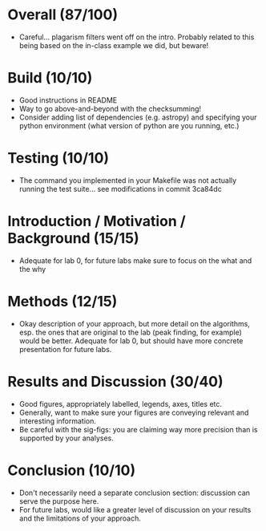 # Overall (87/100)
 - Careful... plagarism filters went off on the intro. Probably related to this
   being based on the in-class example we did, but beware!

# Build (10/10)
 - Good instructions in README
 - Way to go above-and-beyond with the checksumming!
 - Consider adding list of dependencies (e.g. astropy) and specifying your
   python environment (what version of python are you running, etc.)

# Testing (10/10)
 - The command you implemented in your Makefile was not actually running the
   test suite... see modifications in commit 3ca84dc

# Introduction / Motivation / Background (15/15)
 - Adequate for lab 0, for future labs make sure to focus on the what and the
   why

# Methods (12/15)
 - Okay description of your approach, but more detail on the algorithms, esp.
   the ones that are original to the lab (peak finding, for example) would be
   better. Adequate for lab 0, but should have more concrete presentation for
   future labs.

# Results and Discussion (30/40)
 - Good figures, appropriately labelled, legends, axes, titles etc.
 - Generally, want to make sure your figures are conveying relevant and 
   interesting information.
 - Be careful with the sig-figs: you are claiming way more precision than is
   supported by your analyses.

# Conclusion (10/10)
 - Don't necessarily need a separate conclusion section: discussion can serve
   the purpose here.
 - For future labs, would like a greater level of discussion on your results 
   and the limitations of your approach.
